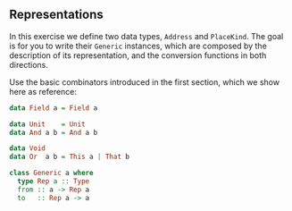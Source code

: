 ## Representations

In this exercise we define two data types, `Address` and `PlaceKind`.
The goal is for you to write their `Generic` instances,
which are composed by the description of its representation,
and the conversion functions in both directions.

Use the basic combinators introduced in the first section,
which we show here as reference:

```haskell
data Field a = Field a

data Unit    = Unit
data And a b = And a b

data Void
data Or  a b = This a | That b

class Generic a where
  type Rep a :: Type
  from :: a -> Rep a
  to   :: Rep a -> a
```